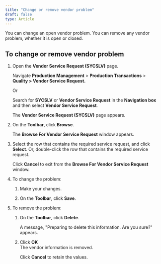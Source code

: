 ```yaml
---
title: "Change or remove vendor problem"
draft: false
type: Article
---
```


You can change an open vendor problem. You can remove any vendor problem, whether it is open or closed.

## To change or remove vendor problem

1. Open the **Vendor Service Request (SYCSLV)** page.

    Navigate **Production Management** > **Production Transactions** > **Quality > Vendor Service Request.**

    Or

    Search for **SYCSLV** or **Vendor Service Request** in the **Navigation box** and then select **Vendor Service Request**.

    The **Vendor Service Request (SYCSLV)** page appears.

2. On the **Toolbar**, click **Browse**.

    The **Browse For Vendor Service Request** window appears.

3. Select the row that contains the required service request, and click **Select**. Or, double-click the row that contains the required service request.

    Click **Cancel** to exit from the **Browse For Vendor Service Request** window.

4. To change the problem:

    1. Make your changes.

    2. On the **Toolbar**, click **Save**.

5. To remove the problem:

    1. On the **Toolbar**, click **Delete**.

        A message, "Preparing to delete this information. Are you sure?" appears.

    2. Click **OK** <br>The vendor information is removed.

        Click **Cancel** to retain the values.

​